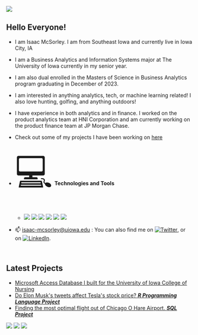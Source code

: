 ![](https://acegif.com/wp-content/uploads/2021/4fh5wi/welcome-16.gif)


## Hello Everyone! 
- I am Isaac McSorley. I am from Southeast Iowa and currently live in Iowa City, IA
- I am a Business Analytics and Information Systems major at The University of Iowa currently in my senior year.
- I am also dual enrolled in the Masters of Science in Business Analytics program graduating in December of 2023.
- I am interested in anything analytics, tech, or machine learning related! I also love hunting, golfing, and anything outdoors!
- I have experience in both analytics and in finance. I worked on the product analytics team at HNI Corporation and am currently working on the product finance team at JP Morgan Chase.        
- Check out some of my projects I have been working on [here](https://github.com/immcsorley?tab=repositories)
- <span style = 'font-size:100px; '>&#128187;</span> <b> Technologies and Tools </b>
  - ![](https://img.shields.io/badge/Code-SQL-informational?style=flat&logo=<LOGO_NAME>&logoColor=white&color=2bbc8a)
![](https://img.shields.io/badge/Code-Python-informational?style=flat&logo=<LOGO_NAME>&logoColor=white&color=2bbc8a)
![](https://img.shields.io/badge/Code-R-informational?style=flat&logo=<LOGO_NAME>&logoColor=white&color=2bbc8a)
![](https://img.shields.io/badge/Tools-Excel-informational?style=flat&logo=<LOGO_NAME>&logoColor=white&color=2bbc8a)
![](https://img.shields.io/badge/Tools-OracleBI-informational?style=flat&logo=<LOGO_NAME>&logoColor=white&color=2bbc8a)
![](https://img.shields.io/badge/Tools-SalesForce-informational?style=flat&logo=<LOGO_NAME>&logoColor=white&color=2bbc8a)

- 📫 isaac-mcsorley@uiowa.edu : You can also find me on [![Twitter][1.2]][1], or on [![LinkedIn][2.2]][2].

<!-- Icons -->

[1.2]: http://i.imgur.com/wWzX9uB.png (twitter icon without padding)
[2.2]: https://raw.githubusercontent.com/MartinHeinz/MartinHeinz/master/linkedin-3-16.png (LinkedIn icon without padding)

<!-- Links to your social media accounts -->

[1]: https://twitter.com/isaacmcsorley
[2]: https://www.linkedin.com/in/isaac-mcsorley-64640a186/
<br/>
## Latest Projects
- [Microsoft Access Database I built for the University of Iowa College of Nursing](https://github.com/immcsorley/DatabaseProject)
- [Do Elon Musk's tweets affect Tesla's stock price? ***R Programming Language Project***](https://github.com/immcsorley/ElonProject)
- [Finding the most optimal flight out of Chicago O Hare Airport. ***SQL Project***](https://github.com/immcsorley/ChicagoO-Hare)

![](https://media2.giphy.com/media/xT9C25UNTwfZuk85WP/200.gif) ![](https://media4.giphy.com/media/3oKIPEqDGUULpEU0aQ/200.gif) ![](https://media1.giphy.com/media/IwAZ6dvvvaTtdI8SD5/200.gif)




<!---
immcsorley/immcsorley is a ✨ special ✨ repository because its `README.md` (this file) appears on your GitHub profile.
You can click the Preview link to take a look at your changes.
--->
